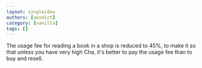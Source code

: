 ```yaml
---
layout: singleidea
authors: [aosdict]
category: [vanilla]
tags: []
---
```

The usage fee for reading a book in a shop is reduced to 45%, to make it so that unless you have very high Cha, it's better to pay the usage fee than to buy and resell.
